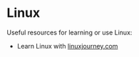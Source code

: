# Linux

Useful resources for learning or use Linux:

* Learn Linux with [linuxjourney.com](https://linuxjourney.com/lesson/the-shell)